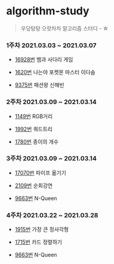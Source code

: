 # algorithm-study

> 우당탕탕 으랏차차 알고리즘 스터디 - ☆

### 1주차 2021.03.03 ~ 2021.03.07

* [16928번](https://www.acmicpc.net/problem/16928) 뱀과 사다리 게임

* [1620번](https://www.acmicpc.net/problem/1620) 나는야 포켓몬 마스터 이다솜

* [9375번](https://www.acmicpc.net/problem/9375) 패션왕 신해빈

### 2주차 2021.03.09 ~ 2021.03.14

* [1149번](https://www.acmicpc.net/problem/1149) RGB거리

* [1992번](https://www.acmicpc.net/problem/1992) 쿼드트리

* [1780번](https://www.acmicpc.net/problem/1780) 종이의 개수

### 3주차 2021.03.09 ~ 2021.03.14

* [17070번](https://www.acmicpc.net/problem/17070) 파이프 옮기기

* [2109번](https://www.acmicpc.net/problem/2109) 순회강연

* [9663번](https://www.acmicpc.net/problem/9663) N-Queen

### 4주차 2021.03.22 ~ 2021.03.28

* [1915번](https://www.acmicpc.net/problem/1915) 가장 큰 정사각형

* [1715번](https://www.acmicpc.net/problem/1715) 카드 정렬하기

* [9663번](https://www.acmicpc.net/problem/9663) N-Queen
